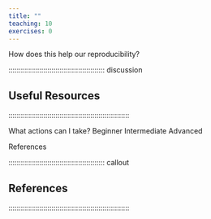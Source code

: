 ```yaml
---
title: ""
teaching: 10
exercises: 0
---
```



How does this help our reproducibility?


::::::::::::::::::::::::::::::::::::::::::::::: discussion

## Useful Resources


:::::::::::::::::::::::::::::::::::::::::::::::::::::::::::

What actions can I take?
Beginner
Intermediate
Advanced

References

::::::::::::::::::::::::::::::::::::::::::::::: callout

## References


:::::::::::::::::::::::::::::::::::::::::::::::::::::::::::